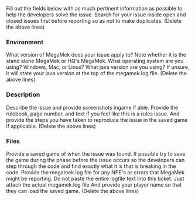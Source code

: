 Fill out the fields below with as much pertinent information as possible to help the developers solve the issue.
Search for your issue inside open and closed issues first before reporting so as not to make duplicates.
(Delete the above lines)

### Environment
What version of MegaMek does your issue apply to?  Note whether it is the stand alone MegaMek or HQ's MegaMek.
What operating system are you using?  Windows, Mac, or Linux?
What java version are you using?  If unsure, it will state your java version at the top of the megamek.log file.
(Delete the above lines)

### Description
Describe the issue and provide screenshots ingame if able.
Provide the rulebook, page number, and text if you feel like this is a rules issue.
And provide the steps you have taken to reproduce the issue in the saved game if applicable.
(Delete the above lines)

### Files
Provide a saved game of when the issue was found.  If possible try to save the game during the phase before the issue occurs so the 
developers can step through the code and find exactly what it is that is breaking in the code.
Provide the megamek.log file for any NPE's or errors that MegaMek might be reporting.
Do not paste the entire logfile text into this ticket. Just attach the actual megamek.log file
And provide your player name so that they can load the saved game.
(Delete the above lines)
